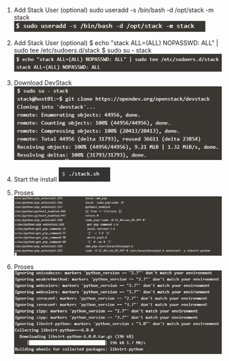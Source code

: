 1. Add Stack User (optional)
sudo useradd -s /bin/bash -d /opt/stack -m stack
![](https://github.com/Aulia-175610049/tekn-cloud-computing/blob/master/minggu%2004/01.PNG)

2. Add Stack User (optional)
$ echo "stack ALL=(ALL) NOPASSWD: ALL" | sudo tee /etc/sudoers.d/stack
$ sudo su - stack
![](https://github.com/Aulia-175610049/tekn-cloud-computing/blob/master/minggu%2004/02.PNG)

3. Download DevStack
![](https://github.com/Aulia-175610049/tekn-cloud-computing/blob/master/minggu%2004/03.PNG)

4. Start the install
![](https://github.com/Aulia-175610049/tekn-cloud-computing/blob/master/minggu%2004/04.PNG)

5. Proses
![](https://github.com/Aulia-175610049/tekn-cloud-computing/blob/master/minggu%2004/05.PNG)

6. Proses
![](https://github.com/Aulia-175610049/tekn-cloud-computing/blob/master/minggu%2004/06.PNG)